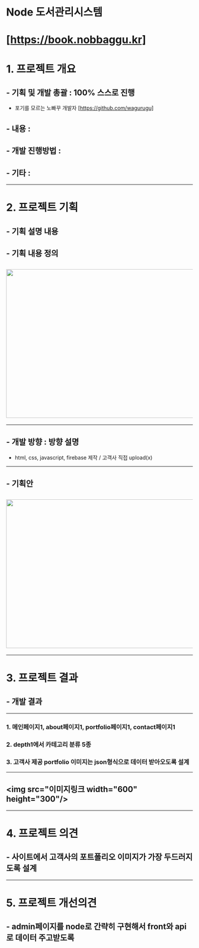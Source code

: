 # Node 도서관리시스템

# [https://book.nobbaggu.kr]

# 1. 프로젝트 개요

## - 기획 및 개발 총괄 : 100% 스스로 진행

- 포기를 모르는 노빠꾸 개발자 [https://github.com/wagurugu]

## - 내용 :

## - 개발 진행방법 :

## - 기타 :

---

# 2. 프로젝트 기획

## - 기획 설명 내용

## - 기획 내용 정의

## <img src="링크주소" width="600" height="400"/>

---

## - 개발 방향 : 방향 설명

- html, css, javascript, firebase 제작 / 고객사 직접 upload(x)

---

## - 기획안

## <img src="이미지주소" width="600" height="400"/>

---

# 3. 프로젝트 결과

## - 개발 결과

---

### 1. 메인페이지1, about페이지1, portfolio페이지1, contact페이지1

### 2. depth1에서 카테고리 분류 5종

### 3. 고객사 제공 portfolio 이미지는 json형식으로 데이터 받아오도록 설계

---

## <img src="이미지링크 width="600" height="300"/>

---

# 4. 프로젝트 의견

## - 사이트에서 고객사의 포트폴리오 이미지가 가장 두드러지도록 설계

---

# 5. 프로젝트 개선의견

## - admin페이지를 node로 간략히 구현해서 front와 api로 데이터 주고받도록
